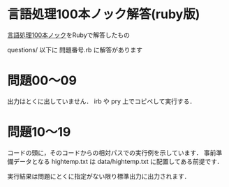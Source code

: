 # 言語処理100本ノック解答(ruby版)

[言語処理100本ノック](http://www.cl.ecei.tohoku.ac.jp/nlp100/)をRubyで解答したもの

questions/ 以下に 問題番号.rb に解答があります

# 問題00〜09

出力はとくに出していません．
irb や pry 上でコピペして実行する．

# 問題10〜19

コードの頭に，そのコードからの相対パスでの実行例を示しています．
事前準備データとなる hightemp.txt は data/hightemp.txt に配置してある前提です．

実行結果は問題にとくに指定がない限り標準出力に出力されます．
